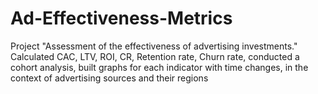 # Ad-Effectiveness-Metrics
Project "Assessment of the effectiveness of advertising investments." Calculated CAC, LTV, ROI, CR, Retention rate, Churn rate, conducted a cohort analysis, built graphs for each indicator with time changes, in the context of advertising sources and their regions
